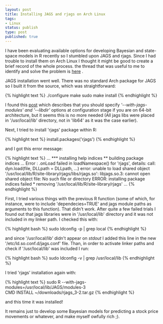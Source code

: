 ```yaml
---
layout: post
title: Installing JAGS and rjags on Arch Linux
tags:
- Linux
status: publish
type: post
published: true
---
```


I have been evaluating available options for developing Bayesian and state-space models in R recently so I stumbled upon JAGS and rjags. Since I had trouble to install them on Arch Linux I thought it might be good to create a brief record of the whole process. the thread that was useful to me to identify and solve the problem is [here](http://sourceforge.net/projects/mcmc-jags/forums/forum/610037/topic/4996525) 
.

JAGS installation went well. There was no standard Arch package for JAGS so I built it from the source, which was straightforward:

{% highlight text %}
./configure 
make
sudo make install
{% endhighlight %}

I found this [post](http://quote.ucsd.edu/blogs/rogblog/2008/11/09/installing-rjags-on-64-bit-debian-etch/) which describes that you should specify *'--with-jags-modules' and '--libdir'* options at configuration stage if you are on 64-bit architecture, but it seems this is no more needed (All jags libs were placed in '/usr/local/lib' directory, not in 'lib64' as it was the case earlier).

Next, I tried to install 'rjags' package within R: 

{% highlight text %}
install.packages('rjags') 
{% endhighlight %}

and I got this error message: 

{% highlight text %}
...
*** installing help indices 
** building package indices ... 
Error : .onLoad failed in loadNamespace() for 'rjags', details:
call: dyn.load(file, DLLpath = DLLpath, ...) 
error: unable to load shared object 
'/usr/local/lib/R/site-library/rjags/libs/rjags.so': 
libjags.so.3: cannot open shared object file: 
No such file or directory 
ERROR: installing package indices failed * 
removing '/usr/local/lib/R/site-library/rjags'
...
{% endhighlight %}

First, I tried various things with the previous R function (some of which, for instance, were to include 'dependecies=TRUE' and jags module paths as arguments to this function). That didn't work. After quite a few failed trials I found out that jags libraries were in '/usr/local/lib' directory and it was not included in my linker path. I checked this with:

{% highlight bash %}
sudo ldconfig -p | grep local
{% endhighlight %}

and since '/usr/local/lib' didn't appear on *stdout* I added this line in the new '/etc/ld.so.conf.d/jags.conf' file. Than, in order to activate linker paths and check if '/usr/local/lib' was included I run:

{% highlight bash %}
sudo ldconfig -v | grep /usr/local/lib
{% endhighlight %}

I tried 'rjags' installation again with:

{% highlight text %}
sudo R --with-jags-modules=/usr/local/lib/JAGS/modules-3 \
CMD INSTALL ~/downloads/rjags_3-2.tar.gz
{% endhighlight %}

and this time it was installed! 

It remains just to develop some Bayesian models for predicting a stock price movements or whatever, and make myself owfully rich ;).  





